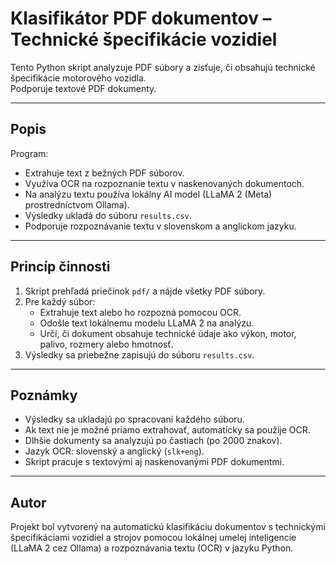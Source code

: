 # Klasifikátor PDF dokumentov – Technické špecifikácie vozidiel

Tento Python skript analyzuje PDF súbory a zisťuje, či obsahujú technické špecifikácie motorového vozidla.  
Podporuje textové PDF dokumenty.

---

## Popis

Program:
- Extrahuje text z bežných PDF súborov.  
- Využíva OCR na rozpoznanie textu v naskenovaných dokumentoch.  
- Na analýzu textu používa lokálny AI model (LLaMA 2 (Meta) prostredníctvom Ollama).  
- Výsledky ukladá do súboru `results.csv`.  
- Podporuje rozpoznávanie textu v slovenskom a anglickom jazyku.

---

## Princíp činnosti

1. Skript prehľadá priečinok `pdf/` a nájde všetky PDF súbory.  
2. Pre každý súbor:
   - Extrahuje text alebo ho rozpozná pomocou OCR.  
   - Odošle text lokálnemu modelu LLaMA 2 na analýzu.  
   - Určí, či dokument obsahuje technické údaje ako výkon, motor, palivo, rozmery alebo hmotnosť.  
3. Výsledky sa priebežne zapisujú do súboru `results.csv`.

---

## Poznámky

- Výsledky sa ukladajú po spracovaní každého súboru.  
- Ak text nie je možné priamo extrahovať, automaticky sa použije OCR.  
- Dlhšie dokumenty sa analyzujú po častiach (po 2000 znakov).  
- Jazyk OCR: slovenský a anglický (`slk+eng`).  
- Skript pracuje s textovými aj naskenovanými PDF dokumentmi.  

---

## Autor

Projekt bol vytvorený na automatickú klasifikáciu dokumentov s technickými špecifikáciami vozidiel a strojov pomocou lokálnej umelej inteligencie (LLaMA 2 cez Ollama) a rozpoznávania textu (OCR) v jazyku Python.
